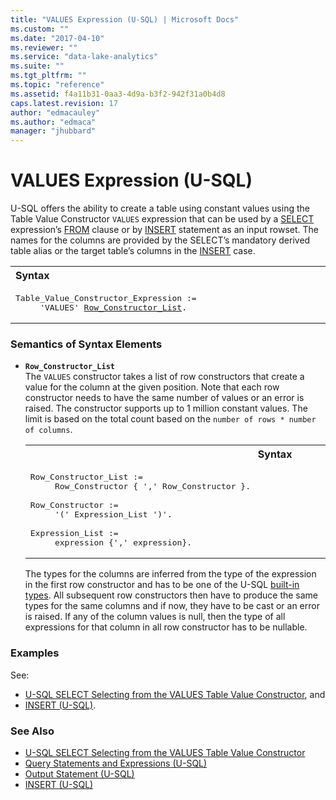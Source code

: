 ```yaml
---
title: "VALUES Expression (U-SQL) | Microsoft Docs"
ms.custom: ""
ms.date: "2017-04-10"
ms.reviewer: ""
ms.service: "data-lake-analytics"
ms.suite: ""
ms.tgt_pltfrm: ""
ms.topic: "reference"
ms.assetid: f4a11b31-0aa3-4d9a-b3f2-942f31a0b4d8
caps.latest.revision: 17
author: "edmacauley"
ms.author: "edmaca"
manager: "jhubbard"
---
```

# VALUES Expression (U-SQL)
U-SQL offers the ability to create a table using constant values using the Table Value Constructor `VALUES` expression that can be used by a [SELECT](select-expression-u-sql.md) expression’s [FROM](from-clause-u-sql.md) clause or by [INSERT](insert-u-sql.md) statement as an input rowset. The names for the columns are provided by the SELECT’s mandatory derived table alias or the target table’s columns in the [INSERT](insert-u-sql.md) case.   
  
<table><th align="left">Syntax</th><tr><td><pre>
Table_Value_Constructor_Expression :=                                                                    
     'VALUES' <a href="#RCL">Row_Constructor_List</a>.
</pre></td></tr></table>
  
### Semantics of Syntax Elements  
* <a name="RCL"></a>**`Row_Constructor_List`**   
The `VALUES` constructor takes a list of row constructors that create a value for the column at the given position. Note that each row constructor needs to have the same number of values or an error is raised.  The constructor supports up to 1 million constant values. The limit is based on the total count based on the `number of rows * number of columns`.
  <table><th>Syntax</th><tr><td><pre>
  Row_Constructor_List :=                                                                             
       Row_Constructor { ',' Row_Constructor }.<br />
  Row_Constructor := 
       '(' Expression_List ')'.<br />
  Expression_List := 
       expression {',' expression}.
  </pre></td></tr></table>
  
    The types for the columns are inferred from the type of the expression in the first row constructor and has to be one of the U-SQL [built-in types](built-in-u-sql-types.md). All subsequent row constructors then have to produce the same types for the same columns and if now, they have to be cast or an error is raised. If any of the column values is null, then the type of all expressions for that column in all row constructor has to be nullable.   
 
### Examples    
See:
* [U-SQL SELECT Selecting from the VALUES Table Value Constructor](u-sql-select-selecting-from-the-values-table-value-constructor.md), and 
* [INSERT (U-SQL)](insert-u-sql.md).  

### See Also 
* [U-SQL SELECT Selecting from the VALUES Table Value Constructor](u-sql-select-selecting-from-the-values-table-value-constructor.md)  
* [Query Statements and Expressions (U-SQL)](query-statements-and-expressions-u-sql.md)  
* [Output Statement (U-SQL)](output-statement-u-sql.md)  
* [INSERT (U-SQL)](insert-u-sql.md)

